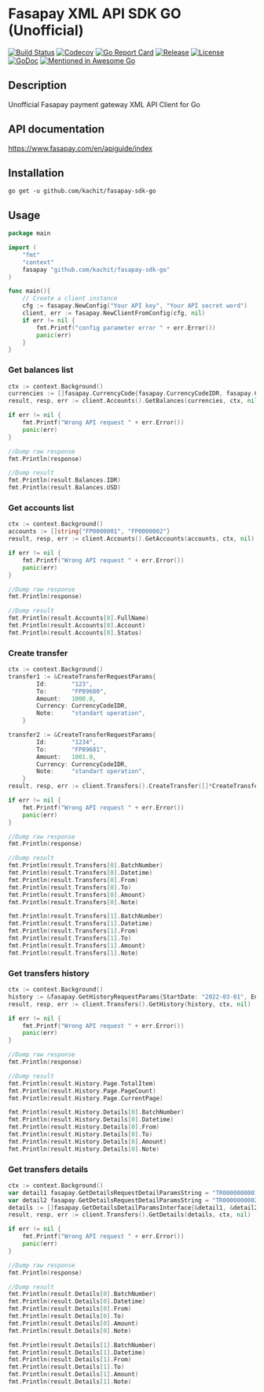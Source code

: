 # Fasapay XML API SDK GO (Unofficial)
[![Build Status](https://app.travis-ci.com/Kachit/fasapay-sdk-go.svg?branch=master)](https://app.travis-ci.com/github/Kachit/fasapay-sdk-go)
[![Codecov](https://codecov.io/gh/Kachit/fasapay-sdk-go/branch/master/graph/badge.svg)](https://codecov.io/gh/Kachit/fasapay-sdk-go)
[![Go Report Card](https://goreportcard.com/badge/github.com/kachit/fasapay-sdk-go)](https://goreportcard.com/report/github.com/kachit/fasapay-sdk-go)
[![Release](https://img.shields.io/github/v/release/Kachit/fasapay-sdk-go.svg)](https://github.com/Kachit/fasapay-sdk-go/releases)
[![License](https://img.shields.io/github/license/mashape/apistatus.svg)](https://github.com/kachit/fasapay-sdk-go/blob/master/LICENSE)
[![GoDoc](https://pkg.go.dev/badge/github.com/kachit/fasapay-sdk-go)](https://pkg.go.dev/github.com/kachit/fasapay-sdk-go)
[![Mentioned in Awesome Go](https://awesome.re/mentioned-badge.svg)](https://github.com/avelino/awesome-go#third-party-apis)

## Description
Unofficial Fasapay payment gateway XML API Client for Go

## API documentation
https://www.fasapay.com/en/apiguide/index

## Installation
```shell
go get -u github.com/kachit/fasapay-sdk-go
```

## Usage
```go
package main

import (
    "fmt"
    "context"
    fasapay "github.com/kachit/fasapay-sdk-go"
)

func main(){
    // Create a client instance
    cfg := fasapay.NewConfig("Your API key", "Your API secret word")
    client, err := fasapay.NewClientFromConfig(cfg, nil)
    if err != nil {
        fmt.Printf("config parameter error " + err.Error())
        panic(err)
    }
}
```
### Get balances list
```go
ctx := context.Background()
currencies := []fasapay.CurrencyCode{fasapay.CurrencyCodeIDR, fasapay.CurrencyCodeUSD}
result, resp, err := client.Accounts().GetBalances(currencies, ctx, nil)

if err != nil {
    fmt.Printf("Wrong API request " + err.Error())
    panic(err)
}

//Dump raw response
fmt.Println(response)

//Dump result
fmt.Println(result.Balances.IDR)
fmt.Println(result.Balances.USD)
```
### Get accounts list
```go
ctx := context.Background()
accounts := []string{"FP0000001", "FP0000002"}
result, resp, err := client.Accounts().GetAccounts(accounts, ctx, nil)

if err != nil {
    fmt.Printf("Wrong API request " + err.Error())
    panic(err)
}

//Dump raw response
fmt.Println(response)

//Dump result
fmt.Println(result.Accounts[0].FullName)
fmt.Println(result.Accounts[0].Account)
fmt.Println(result.Accounts[0].Status)
```

### Create transfer
```go
ctx := context.Background()
transfer1 := &CreateTransferRequestParams{
		Id:       "123",
		To:       "FP89680",
		Amount:   1000.0,
		Currency: CurrencyCodeIDR,
		Note:     "standart operation",
	}

transfer2 := &CreateTransferRequestParams{
		Id:       "1234",
		To:       "FP89681",
		Amount:   1001.0,
		Currency: CurrencyCodeIDR,
		Note:     "standart operation",
	}
result, resp, err := client.Transfers().CreateTransfer([]*CreateTransferRequestParams{transfer, transfer2}, ctx, nil)

if err != nil {
    fmt.Printf("Wrong API request " + err.Error())
    panic(err)
}

//Dump raw response
fmt.Println(response)

//Dump result
fmt.Println(result.Transfers[0].BatchNumber)
fmt.Println(result.Transfers[0].Datetime)
fmt.Println(result.Transfers[0].From)
fmt.Println(result.Transfers[0].To)
fmt.Println(result.Transfers[0].Amount)
fmt.Println(result.Transfers[0].Note)

fmt.Println(result.Transfers[1].BatchNumber)
fmt.Println(result.Transfers[1].Datetime)
fmt.Println(result.Transfers[1].From)
fmt.Println(result.Transfers[1].To)
fmt.Println(result.Transfers[1].Amount)
fmt.Println(result.Transfers[1].Note)
```

### Get transfers history
```go
ctx := context.Background()
history := &fasapay.GetHistoryRequestParams{StartDate: "2022-03-01", EndDate: "2022-03-28"}
result, resp, err := client.Transfers().GetHistory(history, ctx, nil)

if err != nil {
    fmt.Printf("Wrong API request " + err.Error())
    panic(err)
}

//Dump raw response
fmt.Println(response)

//Dump result
fmt.Println(result.History.Page.TotalItem)
fmt.Println(result.History.Page.PageCount)
fmt.Println(result.History.Page.CurrentPage)

fmt.Println(result.History.Details[0].BatchNumber)
fmt.Println(result.History.Details[0].Datetime)
fmt.Println(result.History.Details[0].From)
fmt.Println(result.History.Details[0].To)
fmt.Println(result.History.Details[0].Amount)
fmt.Println(result.History.Details[0].Note)
```

### Get transfers details
```go
ctx := context.Background()
var detail1 fasapay.GetDetailsRequestDetailParamsString = "TR0000000001"
var detail2 fasapay.GetDetailsRequestDetailParamsString = "TR0000000002"
details := []fasapay.GetDetailsDetailParamsInterface{&detail1, &detail2}
result, resp, err := client.Transfers().GetDetails(details, ctx, nil)

if err != nil {
    fmt.Printf("Wrong API request " + err.Error())
    panic(err)
}

//Dump raw response
fmt.Println(response)

//Dump result
fmt.Println(result.Details[0].BatchNumber)
fmt.Println(result.Details[0].Datetime)
fmt.Println(result.Details[0].From)
fmt.Println(result.Details[0].To)
fmt.Println(result.Details[0].Amount)
fmt.Println(result.Details[0].Note)

fmt.Println(result.Details[1].BatchNumber)
fmt.Println(result.Details[1].Datetime)
fmt.Println(result.Details[1].From)
fmt.Println(result.Details[1].To)
fmt.Println(result.Details[1].Amount)
fmt.Println(result.Details[1].Note)
```
